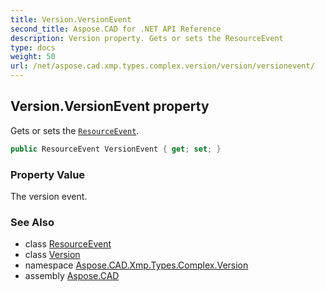 ```yaml
---
title: Version.VersionEvent
second_title: Aspose.CAD for .NET API Reference
description: Version property. Gets or sets the ResourceEvent
type: docs
weight: 50
url: /net/aspose.cad.xmp.types.complex.version/version/versionevent/
---
```

## Version.VersionEvent property

Gets or sets the [`ResourceEvent`](../../../aspose.cad.xmp.types.complex.resourceevent/resourceevent/).

```csharp
public ResourceEvent VersionEvent { get; set; }
```

### Property Value

The version event.

### See Also

* class [ResourceEvent](../../../aspose.cad.xmp.types.complex.resourceevent/resourceevent/)
* class [Version](../)
* namespace [Aspose.CAD.Xmp.Types.Complex.Version](../../../aspose.cad.xmp.types.complex.version/)
* assembly [Aspose.CAD](../../../)


